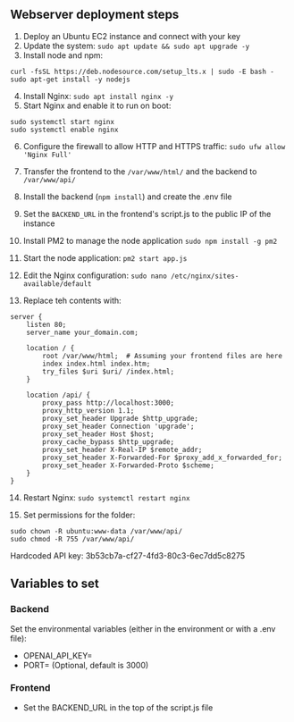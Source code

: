 ## Webserver deployment steps

1. Deploy an Ubuntu EC2 instance and connect with your key
2. Update the system:
   `sudo apt update && sudo apt upgrade -y`
3. Install node and npm:

```
curl -fsSL https://deb.nodesource.com/setup_lts.x | sudo -E bash -
sudo apt-get install -y nodejs
```

4. Install Nginx:
   `sudo apt install nginx -y`
5. Start Nginx and enable it to run on boot:

```
sudo systemctl start nginx
sudo systemctl enable nginx
```

6. Configure the firewall to allow HTTP and HTTPS traffic:
   `sudo ufw allow 'Nginx Full'`

7. Transfer the frontend to the `/var/www/html/` and the backend to `/var/www/api/`

8. Install the backend (`npm install`) and create the .env file

9. Set the `BACKEND_URL` in the frontend's script.js to the public IP of the instance

10. Install PM2 to manage the node application
    `sudo npm install -g pm2`

11. Start the node application:
    `pm2 start app.js`

12. Edit the Nginx configuration:
    `sudo nano /etc/nginx/sites-available/default`

13. Replace teh contents with:

```
server {
    listen 80;
    server_name your_domain.com;

    location / {
        root /var/www/html;  # Assuming your frontend files are here
        index index.html index.htm;
        try_files $uri $uri/ /index.html;
    }

    location /api/ {
        proxy_pass http://localhost:3000;
        proxy_http_version 1.1;
        proxy_set_header Upgrade $http_upgrade;
        proxy_set_header Connection 'upgrade';
        proxy_set_header Host $host;
        proxy_cache_bypass $http_upgrade;
        proxy_set_header X-Real-IP $remote_addr;
        proxy_set_header X-Forwarded-For $proxy_add_x_forwarded_for;
        proxy_set_header X-Forwarded-Proto $scheme;
    }
}
```

14. Restart Nginx:
    `sudo systemctl restart nginx`

15. Set permissions for the folder:

```
sudo chown -R ubuntu:www-data /var/www/api/
sudo chmod -R 755 /var/www/api/
```

Hardcoded API key: 3b53cb7a-cf27-4fd3-80c3-6ec7dd5c8275

## Variables to set

### Backend

Set the environmental variables (either in the environment or with a .env file):

- OPENAI_API_KEY=<YOUR API KEY HERE>
- PORT=<PORT NUMBER> (Optional, default is 3000)

### Frontend

- Set the BACKEND_URL in the top of the script.js file
